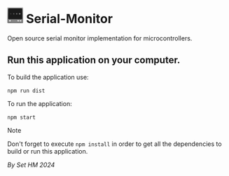 # <img src="renderer/img/icon.png" alt="" width="36pt"> Serial-Monitor

Open source serial monitor implementation for microcontrollers.

## Run this application on your computer.

To build the application use:
```console
npm run dist
```

To run the application:
```console
npm start
```

> [!NOTE]
> Don't forget to execute ```npm install``` in order to get all the dependencies to build or run this application.

_By Set HM 2024_